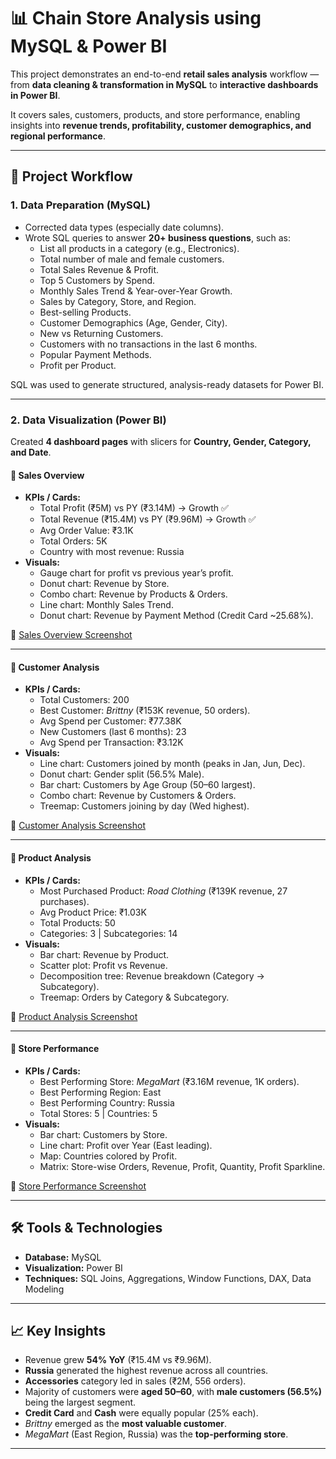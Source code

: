 # 📊 Chain Store Analysis using MySQL & Power BI

This project demonstrates an end-to-end **retail sales analysis** workflow — from **data cleaning & transformation in MySQL** to **interactive dashboards in Power BI**.  

It covers sales, customers, products, and store performance, enabling insights into **revenue trends, profitability, customer demographics, and regional performance**.

---

## 🚀 Project Workflow

### 1. Data Preparation (MySQL)
- Corrected data types (especially date columns).
- Wrote SQL queries to answer **20+ business questions**, such as:
  - List all products in a category (e.g., Electronics).
  - Total number of male and female customers.
  - Total Sales Revenue & Profit.
  - Top 5 Customers by Spend.
  - Monthly Sales Trend & Year-over-Year Growth.
  - Sales by Category, Store, and Region.
  - Best-selling Products.
  - Customer Demographics (Age, Gender, City).
  - New vs Returning Customers.
  - Customers with no transactions in the last 6 months.
  - Popular Payment Methods.
  - Profit per Product.

SQL was used to generate structured, analysis-ready datasets for Power BI.

---

### 2. Data Visualization (Power BI)
Created **4 dashboard pages** with slicers for **Country, Gender, Category, and Date**.  

#### 📌 Sales Overview
- **KPIs / Cards:**
  - Total Profit (₹5M) vs PY (₹3.14M) → Growth ✅  
  - Total Revenue (₹15.4M) vs PY (₹9.96M) → Growth ✅  
  - Avg Order Value: ₹3.1K  
  - Total Orders: 5K  
  - Country with most revenue: Russia  
- **Visuals:**
  - Gauge chart for profit vs previous year’s profit.  
  - Donut chart: Revenue by Store.  
  - Combo chart: Revenue by Products & Orders.  
  - Line chart: Monthly Sales Trend.  
  - Donut chart: Revenue by Payment Method (Credit Card ~25.68%).  

📸 [Sales Overview Screenshot](https://github.com/divyamehulmakwana-bit/Chain-Store-Analysis-using-Mysql-and-PowerBi/blob/main/Screen%20Shots/Sales%20Overview%20Blue.png)

---

#### 📌 Customer Analysis
- **KPIs / Cards:**
  - Total Customers: 200  
  - Best Customer: *Brittny* (₹153K revenue, 50 orders).  
  - Avg Spend per Customer: ₹77.38K  
  - New Customers (last 6 months): 23  
  - Avg Spend per Transaction: ₹3.12K  
- **Visuals:**
  - Line chart: Customers joined by month (peaks in Jan, Jun, Dec).  
  - Donut chart: Gender split (56.5% Male).  
  - Bar chart: Customers by Age Group (50–60 largest).  
  - Combo chart: Revenue by Customers & Orders.  
  - Treemap: Customers joining by day (Wed highest).  

📸 [Customer Analysis Screenshot](https://github.com/divyamehulmakwana-bit/Chain-Store-Analysis-using-Mysql-and-PowerBi/blob/main/Screen%20Shots/Customer%20Analysis%20Blue.png)

---

#### 📌 Product Analysis
- **KPIs / Cards:**
  - Most Purchased Product: *Road Clothing* (₹139K revenue, 27 purchases).  
  - Avg Product Price: ₹1.03K  
  - Total Products: 50  
  - Categories: 3 | Subcategories: 14  
- **Visuals:**
  - Bar chart: Revenue by Product.  
  - Scatter plot: Profit vs Revenue.  
  - Decomposition tree: Revenue breakdown (Category → Subcategory).  
  - Treemap: Orders by Category & Subcategory.  

📸 [Product Analysis Screenshot](https://github.com/divyamehulmakwana-bit/Chain-Store-Analysis-using-Mysql-and-PowerBi/blob/main/Screen%20Shots/Product%20Analysis%20Blue.png)

---

#### 📌 Store Performance
- **KPIs / Cards:**
  - Best Performing Store: *MegaMart* (₹3.16M revenue, 1K orders).  
  - Best Performing Region: East  
  - Best Performing Country: Russia  
  - Total Stores: 5 | Countries: 5  
- **Visuals:**
  - Bar chart: Customers by Store.  
  - Line chart: Profit over Year (East leading).  
  - Map: Countries colored by Profit.  
  - Matrix: Store-wise Orders, Revenue, Profit, Quantity, Profit Sparkline.  

📸 [Store Performance Screenshot](https://github.com/divyamehulmakwana-bit/Chain-Store-Analysis-using-Mysql-and-PowerBi/blob/main/Screen%20Shots/Store%20Performance%20Blue.png)

---

## 🛠️ Tools & Technologies
- **Database:** MySQL  
- **Visualization:** Power BI  
- **Techniques:** SQL Joins, Aggregations, Window Functions, DAX, Data Modeling  

---

## 📈 Key Insights
- Revenue grew **54% YoY** (₹15.4M vs ₹9.96M).  
- **Russia** generated the highest revenue across all countries.  
- **Accessories** category led in sales (₹2M, 556 orders).  
- Majority of customers were **aged 50–60**, with **male customers (56.5%)** being the largest segment.  
- **Credit Card** and **Cash** were equally popular (25% each).  
- *Brittny* emerged as the **most valuable customer**.  
- *MegaMart* (East Region, Russia) was the **top-performing store**.  

---

